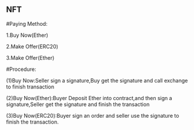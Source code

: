 ## NFT
#Paying Method:

1.Buy Now(Ether)

2.Make Offer(ERC20)

3.Make Offer(Ether)

#Procedure:

(1)Buy Now:Seller sign a signature,Buy get the signature and call exchange to finish transaction

(2)Buy Now(Ether):Buyer Deposit Ether into contract,and then sign a signature,Seller get the signature and finish the transaction

(3)Buy Now(ERC20):Buyer sign an order and seller use the signature to finish the transaction.
